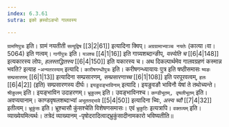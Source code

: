 ```yaml
---
index: 6.3.61
sutra: इको ह्रस्वोऽङ्यो गालवस्य

---
```

   `ग्रामणिपुत्रः` इति। ग्रामं नयतीती `सत्यूद्विष`  [[3|2|61]]  इत्यादिना क्विप्। `अग्रग्रामाभ्याञ्च नयतेः` (कात्या।वा।5064) इति णत्वम्। `गार्गीपुत्रः` इति। `यञश्च`  [[4|1|16]]  इति गाग्र्यशब्दान्ङीप्, _यस्येति च_ [[6|4|148]]  इत्यकारस्य लोपः, _हलस्तद्धितस्य_ [[6|4|150]]  इति यकारस्य च। अथ दिकल्पार्थमेव गालवग्रहणं कस्मान्न भवति? इत्याह -`अन्यतरस्याम्` इत्यादि। `कारीषगन्धीपुत्रः` इति। करीषगन्ध्यायायः पुत्र इति षष्ठीसमासः `ष्यङः सम्प्रसारणम्`  [[6|1|13]]  इत्यादिना सम्प्रसारणम्, _सम्प्रसारणाच्च_ [[6|1|108]]  इति परपूरवत्वम्, `हलः`  [[6|4|2]]  (इति) सम्प्रसारणस्य दीर्घः। `इयङुवङ्भाविनाम्` इत्यादि। इयङुवङौ भाविनौ येषां ते तथोच्यन्ते। `श्रीकुलम्` इति। इयङ्भाविन उदाहरणम्। `भ्रूकुलम्` इति। उवङ्भाविनश्च। `कण्डीभूतम्, वृषलीभूतम्` इति। अवप्ययानाम्। काण्डवृषलशब्दाभ्यां `अभूततद्भावे`  [[5|4|50]]  इत्यादिना च्विः, _अस्य च्वौ_ [[7|4|32]]  इतीत्वम्। `भ्रूकुंसः` इति। भ्रूश्चासौ कुंसश्चेति विशेषणसमासः। एवं `भ्रुकुटिः` इत्यत्रापि। `वक्तव्यम्` इति। व्याख्येयमित्यर्थः। तत्रेदं व्याख्यानम् -पृषोदरादित्वाद्भ्रुकुंसादीनामकारो भविष्यतीति॥